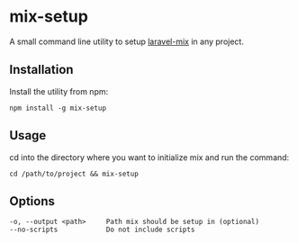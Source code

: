 # mix-setup
A small command line utility to setup [laravel-mix](https://github.com/JeffreyWay/laravel-mix) in any project.

## Installation
Install the utility from npm: 
```
npm install -g mix-setup
```

## Usage
cd into the directory where you want to initialize mix and run the command:
```
cd /path/to/project && mix-setup
```

## Options
```
-o, --output <path>     Path mix should be setup in (optional)
--no-scripts            Do not include scripts 
```